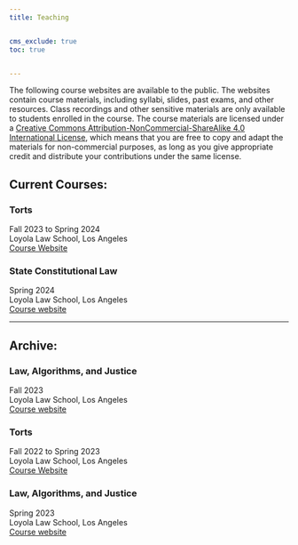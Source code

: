 ```yaml
---
title: Teaching


cms_exclude: true
toc: true


---
```


The following course websites are available to the public. The websites contain course materials, including syllabi, slides, past exams, and other resources. Class recordings and other sensitive materials are only available to students enrolled in the course. The course materials are licensed under a [Creative Commons Attribution-NonCommercial-ShareAlike 4.0 International License](https://creativecommons.org/licenses/by-nc-sa/4.0/), which means that you are free to copy and adapt the materials for non-commercial purposes, as long as you give appropriate credit and distribute your contributions under the same license.

## Current Courses:

### Torts  <br>
Fall 2023 to Spring 2024 <br>
Loyola Law School, Los Angeles <br>
[Course Website](/torts2023)

### State Constitutional Law  <br>
Spring 2024 <br>
Loyola Law School, Los Angeles <br>
[Course website](../stateconlaw2024)

---

## Archive:

### Law, Algorithms, and Justice  <br>
Fall 2023 <br>
Loyola Law School, Los Angeles <br>
[Course website](../laj2023)

### Torts  <br>
Fall 2022 to Spring 2023 <br>
Loyola Law School, Los Angeles <br>
[Course Website](/torts)

### Law, Algorithms, and Justice  <br>
Spring 2023 <br>
Loyola Law School, Los Angeles <br>
[Course website](../laj-sp22)